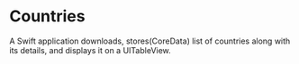 # Countries
A Swift application downloads, stores(CoreData) list of countries along with its details, and displays it on a UITableView.
